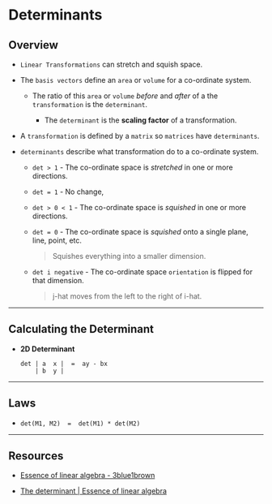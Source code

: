 # Determinants

## Overview

* `Linear Transformations` can stretch and squish space.

* The `basis vectors` define an `area` or `volume` for a co-ordinate system.

    * The ratio of this `area` or `volume` _before_ and _after_ of a the `transformation` is the `determinant`.

        * The `determinant` is the __scaling factor__ of a transformation. 

* A `transformation` is defined by a `matrix` so `matrices` have `determinants`.

* `determinants` describe what transformation do to a co-ordinate system.

    * `det > 1` - The co-ordinate space is _stretched_ in one or more directions. 

    * `det = 1` - No change,

    * `det > 0 < 1` - The co-ordinate space is _squished_ in one or more directions.

    * `det = 0` - The co-ordinate space is _squished_ onto a single plane, line, point, etc.

        > Squishes everything into a smaller dimension.

    * `det i negative` - The co-ordinate space `orientation` is flipped for that dimension.

        > j-hat moves from the left to the right of i-hat.
    
---

## Calculating the Determinant

* __2D Determinant__

    ```
    det | a  x |  =  ay - bx
        | b  y |
    ```

---

## Laws

* `det(M1, M2)  =  det(M1) * det(M2)`





---

## Resources

* [Essence of linear algebra - 3blue1brown](https://www.youtube.com/playlist?list=PLZHQObOWTQDPD3MizzM2xVFitgF8hE_ab)

* [The determinant | Essence of linear algebra](https://www.youtube.com/watch?v=Ip3X9LOh2dk&list=PLZHQObOWTQDPD3MizzM2xVFitgF8hE_ab&index=6)